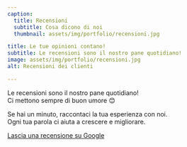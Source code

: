 ```yaml
---
caption:
  title: Recensioni
  subtitle: Cosa dicono di noi
  thumbnail: assets/img/portfolio/recensioni.jpg

title: Le tue opinioni contano!
subtitle: Le recensioni sono il nostro pane quotidiano!
image: assets/img/portfolio/recensioni.jpg
alt: Recensioni dei clienti

---
```

Le recensioni sono il nostro pane quotidiano!  
Ci mettono sempre di buon umore 😊

Se hai un minuto, raccontaci la tua esperienza con noi.  
Ogni tua parola ci aiuta a crescere e migliorare.

[Lascia una recensione su Google](https://share.google/CoNkPi06b8lfXy9tY)
